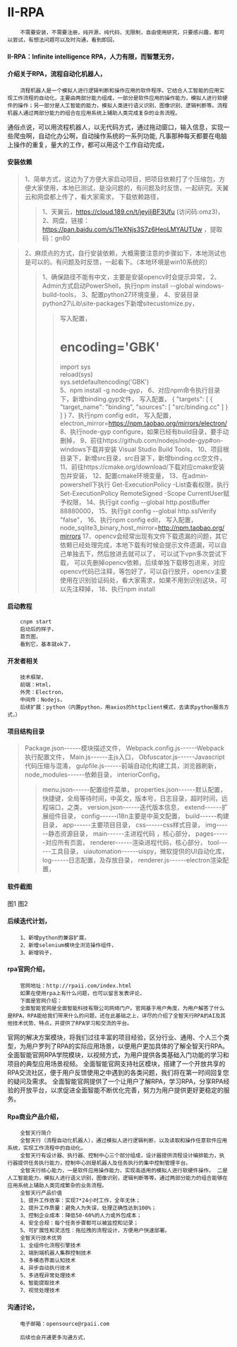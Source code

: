 # II-RPA
		不需要安装，不需要注册，纯开源，纯代码，无限制，自由使用研究，只要感兴趣，都可以尝试，有想法问题可以及时沟通，看到即回，

#### II-RPA：Infinite intelligence RPA，人力有限，而智慧无穷，

#### 介绍关于RPA，流程自动化机器人，
		流程机器人是一个模拟人进行逻辑判断和操作应用的软件程序。它结合人工智能的应用实现工作流程的自动化，主要由两部分能力组成，一部分是软件应用的操作能力，模拟人进行软硬件的操作；另一部分是人工智能的能力，模拟人类进行语义识别、图像识别、逻辑判断等。流程机器人通过两部分能力的组合在应用系统上辅助人类完成复杂的业务流程。
通俗点说，可以用流程机器人，以无代码方式，通过拖动窗口，输入信息，实现一些爬虫啊，自动化办公啊，自动操作系统的一系列功能,
凡事那种每天都要在电脑上操作的重复，量大的工作，都可以用这个工作自动完成，

#### 安装依赖

>1、简单方式，这边为了方便大家启动项目，把项目依赖打了个压缩包，方便大家使用，本地已测试，是没问题的，有问题及时反馈，一起研究。天翼云和网盘都上传了，看大家需求，
下载依赖路径，
>>1、天翼云，https://cloud.189.cn/t/jeyiIjBF3Ufu (访问码:omz3)，
>>2、网盘，链接：https://pan.baidu.com/s/11eXNjs3S7z6HeoLMYAUTUw ，提取码：gn80

>2、麻烦点的方式，自行安装依赖，大概需要注意的步骤如下，本地测试也是可以的。有问题及时反馈，一起看下。（本地环境是win10系统的）
>>1、确保路径不能有中文，主要是安装opencv时会提示异常，
>>2、Admin方式启动PowerShell，执行npm install --global windows-build-tools， 
>>3、配置python27环境变量，
>>4、安装目录python27\Lib\site-packages下新增sitecustomize.py，
>>>写入配置，
>>># encoding='GBK'
>>>import sys  
>>>reload(sys)  
>>>sys.setdefaultencoding('GBK')  
>>5、npm install -g node-gyp， 
>>6、对应npm命令执行目录下，新增binding.gyp文件， 
>>>写入配置，
>>>{
>>>  "targets": [
>>>    {
>>>      "target_name": "binding",
>>>      "sources": [ "src/binding.cc" ]
>>>    }
>>>  ]
>>>}
>>7、执行npm config edit， 
>>>写入配置，
>>>electron_mirror=https://npm.taobao.org/mirrors/electron/
>>8、执行node-gyp configure，如果已经有build目录，要手动删掉，
>>9、前往https://github.com/nodejs/node-gyp#on-windows下载并安装 Visual Studio Build Tools， 
>>10、项目根目录下，新增src目录，src目录下，新增binding.cc空文件， 
>>11、前往https://cmake.org/download/下载对应cmake安装包并安装， 
>>12、配置cmake环境变量， 
>>13、在admin-powershell下执行 Get-ExecutionPolicy -List查看权限，执行 Set-ExecutionPolicy RemoteSigned -Scope CurrentUser赋予权限，
>>14、执行git config --global http.postBuffer 88880000， 
>>15、执行git config --global http.sslVerify "false"， 
>>16、执行npm config edit， 
>>>写入配置，
>>>node_sqlite3_binary_host_mirror=http://npm.taobao.org/mirrors
>>17、opencv会经常出现有文件下载遗漏的问题，其它依赖已经处理完成，本地下载有时候会提示文件遗漏，可以自己单独去下，然后放进去就可以了，
>>>可以试下vpn多次尝试下载，
>>>可以先删掉opencv依赖，后续单独下载移包进来，对应opencv代码已注释，等包好了，可以自行放开，opencv主要使用在识别验证码处，看大家需求，如果不用到识别这块，可以先注释掉，
>>18、执行npm install

#### 启动教程
		cnpm start
		启动后的样子，
		首页图，
		看到它，基本就ok了，

#### 开发者相关

		技术框架，
		前端：Html，
		外壳：Electron，
		中间件：Nodejs，
		后续扩展：python（内置python，用axios的httpclient模式，去请求python服务方式，）

#### 项目结构目录

>Package.json------模块描述文件，
>Webpack.config.js------Webpack执行配置文件，
>Main.js------主js入口，
>Obfuscator.js------Javascript代码压缩与混淆，
>gulpfile.js------前端自动化构建工具，浏览器刷新，
>node_modules------依赖目录，
>interiorConfig，
>>menu.json------配置组件菜单，
>>properties.json------默认配置，快捷键，全局等待时间，中英文，版本号，日志目录，超时时间，远程端口，之类，
>>version.json------迭代版本信息，
>extend------扩展组件目录，
>config------i18n主要是中英文配置，
>build------构建目录，
>app------主要项目目录，
>css------css样式目录，
>img------静态资源目录，
>main------主进程代码 ，核心部分，
>pages------对应所有页面，
>renderer------渲染进程代码，核心部分，
>tool------工具目录，
>>uiautomation------uispy，微软提供的UI自动化库，
>>log------日志配置，及存放目录，
>renderer.js------electron渲染配置，

#### 软件截图

图1
图2

#### 后续迭代计划，

		1、新增python的兼容扩展，
		2、新增selenium模块全浏览操作组件，
		3、新增钩子，

#### rpa官网介绍，

		官网地址：http://rpaii.com/index.html
		如果在使用rpa上有什么问题，也可以留言发表评论，
		下面是官网介绍：
		全面智能官网是全面智能科技有限公司网络门户。官网基于用户角度，为用户解答了什么是RPA，RPA能给我们带来什么的问题，还在此基础之上，详尽的介绍了全智天行RPA的AI及其他技术优势、特点，并提供了RPA学习和交流的平台。
官网的解决方案模块，将我们过往丰富的项目经验，区分行业、通用、个人三个类型，为用户罗列了RPA的实际应用场景，以便用户更加具体的了解全智天行RPA。
全面智能官网RPA学院模块，以视频方式，为用户提供各类基础入门功能的学习和项目的典型应用场景视频。
		全面智能官网支持社区模块，搭建了一个开放共享的RPA交流社区，便于用户反馈使用之中遇到的各类问题，我们将在第一时间回复您的疑问及需求。
全面智能官网提供了一个让用户了解RPA，学习RPA，分享RPA经验的开放平台，以求促进全面智能不断优化完善，努力为用户提供更好更稳定的服务。

#### Rpa商业产品介绍，

		全智天行简介
		全智天行（流程自动化机器人），通过模拟人进行逻辑判断，以及读取和操作任意软件应用系统，实现工作流程中的自动化。
		全智天行有设计器、执行器、控制中心三个部分组成，设计器提供流程设计编排能力，执行器提供任务执行能力，控制中心则是机器人及任务执行的集中控制管理平台。
		全智天行核心能力，一是软件应用操作能力，实现高适用的模拟人进行软硬件操作。 二是人工智能能力，模拟人进行语义识别，图像识别，逻辑判断等等。通过两部分能力的组合能够在应用系统上辅助人类完成繁杂的业务流程。
		全智天行产品价值
		1、提升工作效率：实现7*24小时工作，全年无休；
		2、提升工作质量：避免人为失误，处理正确性达到100%；
		3、控制企业成本：降低50-60%的人力或外包成本；
		4、安全合规：每个任务步骤都可以被监控和记录；
		5、可扩展性和灵活性：拖拉拽的流程设计，方便用户快速部署。
		全智天行技术优势
		1、全组件化流程引擎技术
		2、端到端机器人集群控制技术
		3、多模态界面认知技术
		4、异步自动执行技术
		5、多进程异常处理技术
		6、智能提取技术
		7、视觉处理技术

#### 沟通讨论，
		电子邮箱：opensource@rpaii.com

		后续也会开通更多沟通方式，